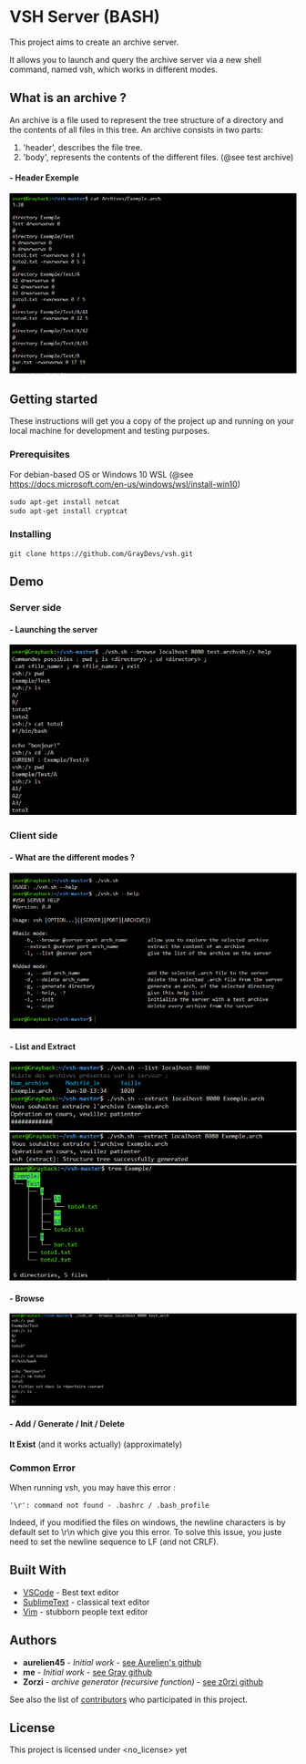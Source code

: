# VSH Server (BASH)

This project aims to create an archive server.

It allows you to launch and query the archive server via a
new shell command, named vsh, which works in different modes.

## What is an archive ?

An archive is a file used to represent the tree structure of a directory and the contents of all files in this tree.
An archive consists in two parts:
1) 'header', describes the file tree.
2) 'body', represents the contents of the different files.
(@see test archive)

#### - Header Exemple
![Header Exemple](IMG_Demo/exemple_header.PNG? "Header Exemple")

## Getting started

These instructions will get you a copy of the project up and running on your local machine for development and testing purposes. 

### Prerequisites

For debian-based OS or Windows 10 WSL
(@see https://docs.microsoft.com/en-us/windows/wsl/install-win10)
```
sudo apt-get install netcat
sudo apt-get install cryptcat
```

### Installing
```
git clone https://github.com/GrayDevs/vsh.git
```

## Demo

### Server side
#### - Launching the server

  ![launch](IMG_Demo/browse.PNG? "Launching the server")

### Client side
#### - What are the different modes ?

  ![Help](IMG_Demo/testing_help.PNG? "VSH Help")

#### - List and Extract
  
 ![List and Extract](IMG_Demo/list_extract.PNG? "List and Extract")
 ![Extract success](IMG_Demo/success.PNG? "Extract success")
 ![Check Extract](IMG_Demo/tree.PNG? "Check Extract")
 
 #### - Browse
 
 ![Browse](IMG_Demo/browse_rm.PNG? "Browse")
 
 #### - Add / Generate / Init / Delete

**It Exist** (and it works actually) (approximately) 

### Common Error

When running vsh, you may have this error :
```
'\r': command not found - .bashrc / .bash_profile
```
Indeed, if you modified the files on windows, the newline characters is by default set to \r\n which give you this error.
To solve this issue, you juste need to set the newline sequence to LF (and not CRLF).

## Built With
* [VSCode](https://code.visualstudio.com/) - Best text editor
* [SublimeText](http://www.sublimetext.com/) - classical text editor
* [Vim](https://github.com/vim/vim) - stubborn people text editor

## Authors
* **aurelien45** - *Initial work* - [see Aurelien's github](https://github.com/aurelien45)
* **me** - *Initial work* - [see Gray github](https://github.com/GrayDevs/)
* **Zorzi** - *archive generator (recursive function)* - [see z0rzi github](https://github.com/z0rzi/)

See also the list of [contributors](https://github.com/GrayDevs/vsh/contributors) who participated in this project.

## License

This project is licensed under <no_license> yet

